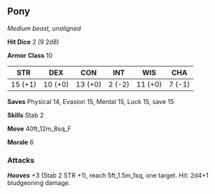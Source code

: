 ## Pony

*Medium beast, unaligned*

**Hit Dice** 2 (9 2d8)

**Armor Class** 10

| STR     | DEX     | CON     | INT     | WIS     | CHA     |
|---------|---------|---------|---------|---------|---------|
| 15 (+1) | 10 (+0) | 13 (+0) |  2 (-2) | 11 (+0) |  7 (-1) |

**Saves** Physical 14, Evasion 15, Mental 15, Luck 15, save 15

**Skills** Stab 2

**Move** 40ft\_12m\_8sq\_F

**Morale** 6

### Attacks

***Hooves*** +3 (Stab 2 STR +1), reach 5ft\_1.5m\_1sq, one target. Hit: 2d4+1 bludgeoning damage.

